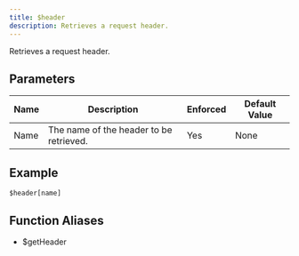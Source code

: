 ```yaml
---
title: $header
description: Retrieves a request header.
---
```


Retrieves a request header.
## Parameters
| Name |               Description               | Enforced | Default Value |
|------|-----------------------------------------|----------|---------------|
| Name | The name of the header to be retrieved. | Yes      | None          |
## Example
```
$header[name]
```
## Function Aliases
- $getHeader